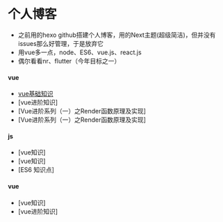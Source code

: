 # 个人博客
- 之前用的hexo github搭建个人博客，用的Next主题(超级简洁)，但并没有issues那么好管理，于是放弃它
- 用vue多一点，node、ES6、vue.js、react.js
- 偶尔看看nr、flutter（今年目标之一）


#### vue
- [vue基础知识](https://github.com/sayid760/blog/issues/1)
- [vue进阶知识] 
- [Vue进阶系列（一）之Render函数原理及实现]
- [Vue进阶系列（一）之Render函数原理及实现]


#### js
- [vue知识]
- [vue知识]
- [ES6 知识点]


#### vue
- [vue知识]
- [vue进阶知识]



